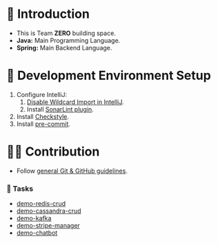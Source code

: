 # 👋 Introduction
- This is Team **ZERO** building space.
- **Java:** Main Programming Language.
- **Spring:** Main Backend Language.

# 🔧 Development Environment Setup
1. Configure IntelliJ:
    1. [Disable Wildcard Import in IntelliJ](https://www.baeldung.com/intellij-disable-wildcard-import).
    2. Install [SonarLint plugin](https://github.com/ittovate/.github/blob/main/docs/sonarlint-installation.md).
3. Install [Checkstyle](https://github.com/ittovate/.github/blob/main/docs/checkstyle-installation.md).
4. Install [pre-commit](https://github.com/ittovate/.github/blob/main/docs/pre-commit-installation.md).

# 🙋‍♂️ Contribution
- Follow [general Git & GitHub guidelines](https://github.com/ittovate/.github/blob/main/docs/git-management-guidelines.md).
### 📃 Tasks
- [demo-redis-crud](https://github.com/ittovate/.github/blob/main/tasks/04.demo-redis-crud.md)
- [demo-cassandra-crud](https://github.com/ittovate/.github/blob/main/tasks/05.demo-cassandra-crud.md)
- [demo-kafka](https://github.com/ittovate/.github/blob/main/tasks/09.demo-kafka.md)
- [demo-stripe-manager](https://github.com/ittovate/.github/blob/main/tasks/10.demo-stripe-manager.md)
- [demo-chatbot](https://github.com/ittovate/.github/blob/main/tasks/11.demo-chatbot.md)
